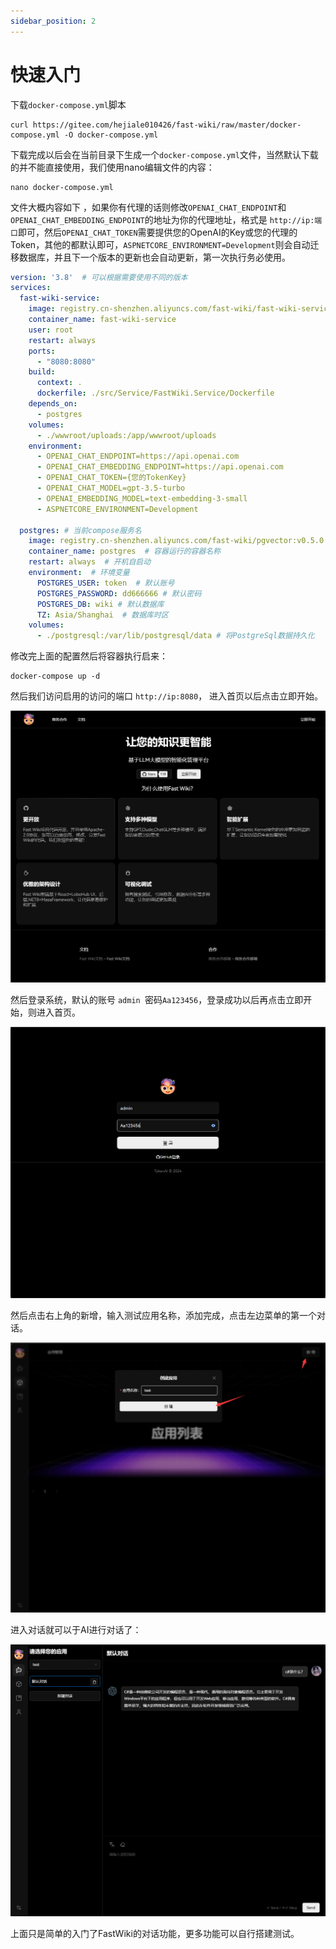 ```yaml
---
sidebar_position: 2
---
```


# 快速入门

下载`docker-compose.yml`脚本

```shell
curl https://gitee.com/hejiale010426/fast-wiki/raw/master/docker-compose.yml -O docker-compose.yml
```

下载完成以后会在当前目录下生成一个`docker-compose.yml`文件，当然默认下载的并不能直接使用，我们使用nano编辑文件的内容：

```shell
nano docker-compose.yml
```

文件大概内容如下 ，如果你有代理的话则修改`OPENAI_CHAT_ENDPOINT`和`OPENAI_CHAT_EMBEDDING_ENDPOINT`的地址为你的代理地址，格式是 `http://ip:端口`即可，然后`OPENAI_CHAT_TOKEN`需要提供您的OpenAI的Key或您的代理的Token，其他的都默认即可，`ASPNETCORE_ENVIRONMENT=Development`则会自动迁移数据库，并且下一个版本的更新也会自动更新，第一次执行务必使用。

```yml
version: '3.8'  # 可以根据需要使用不同的版本
services:
  fast-wiki-service:
    image: registry.cn-shenzhen.aliyuncs.com/fast-wiki/fast-wiki-service
    container_name: fast-wiki-service
    user: root
    restart: always
    ports:
      - "8080:8080"
    build: 
      context: .
      dockerfile: ./src/Service/FastWiki.Service/Dockerfile
    depends_on:
      - postgres
    volumes:
      - ./wwwroot/uploads:/app/wwwroot/uploads
    environment:
      - OPENAI_CHAT_ENDPOINT=https://api.openai.com
      - OPENAI_CHAT_EMBEDDING_ENDPOINT=https://api.openai.com
      - OPENAI_CHAT_TOKEN={您的TokenKey}
      - OPENAI_CHAT_MODEL=gpt-3.5-turbo
      - OPENAI_EMBEDDING_MODEL=text-embedding-3-small
      - ASPNETCORE_ENVIRONMENT=Development

  postgres: # 当前compose服务名
    image: registry.cn-shenzhen.aliyuncs.com/fast-wiki/pgvector:v0.5.0 # 拉取的数据库镜像
    container_name: postgres  # 容器运行的容器名称
    restart: always  # 开机自启动
    environment:  # 环境变量
      POSTGRES_USER: token  # 默认账号
      POSTGRES_PASSWORD: dd666666 # 默认密码
      POSTGRES_DB: wiki # 默认数据库
      TZ: Asia/Shanghai  # 数据库时区
    volumes:
      - ./postgresql:/var/lib/postgresql/data # 将PostgreSql数据持久化
```

修改完上面的配置然后将容器执行启来：

```
docker-compose up -d
```

然后我们访问启用的访问的端口 `http://ip:8080`， 进入首页以后点击立即开始。

![image-20240314012829413](./img/introduction-0001.png)

然后登录系统，默认的账号 `admin `密码`Aa123456`，登录成功以后再点击立即开始，则进入首页。

![image-20240314012901080](./img/introduction-0002.png)

然后点击右上角的新增，输入测试应用名称，添加完成，点击左边菜单的第一个对话。

![image-20240314013011591](./img/introduction-0003.png)

进入对话就可以于AI进行对话了：

![image-20240314013117535](./img/introduction-0004.png)

上面只是简单的入门了FastWiki的对话功能，更多功能可以自行搭建测试。

